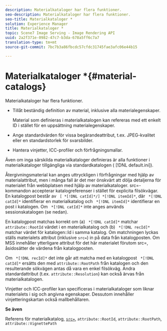 ```yaml
---
description: Materialkataloger har flera funktioner.
seo-description: Materialkataloger har flera funktioner.
seo-title: Materialkataloger *
solution: Experience Manager
title: Materialkataloger *
topic: Scene7 Image Serving - Image Rendering API
uuid: 2a2f371e-0982-47c7-b3da-678a5ff6c7a7
translation-type: tm+mt
source-git-commit: 7bc7b3a86fbcdc57cfdc31745fae3afc06e44b15

---
```



# Materialkataloger *{#material-catalogs}

Materialkataloger har flera funktioner.

* Tillåt beständig definition av material, inklusive alla materialegenskaper.

   Material som definieras i materialkatalogen kan refereras med ett enkelt ID i stället för en uppsättning materialegenskaper.
* Ange standardvärden för vissa begärandeattribut, t.ex. JPEG-kvalitet eller en standardstorlek för svarsbilder.
* Hantera vinjetter, ICC-profiler och förfrågningsmallar.

Även om inga särskilda materialkataloger definieras är alla funktioner i materialkataloger tillgängliga via standardkatalogen ( [!DNL default.ini]).

Återgivningsmaterial kan anges uttryckligen i förfrågningar med hjälp av materialattribut, men i många fall är det mer önskvärt att dölja detaljerna för materialet från webbplatsen med hjälp av materialkataloger. src=-kommandon accepterar katalogreferenser i stället för explicita filsökvägar. En katalogpost består av ` [ *[!DNL catId]*/] *[!DNL itemId]*`, där ` *[!DNL catId]*` identifierar en materialkatalog och ` *[!DNL itemId]*` identifierar en post i katalogen. Om ` *[!DNL catId]*` inte anges används sessionskatalogen (se nedan).

En katalogpost matchas korrekt om (a) ` *[!DNL catId]*` matchar `attribute::RootId` värdet i en materialkatalog och (b) ` *[!DNL recId]*` matchar värdet för katalogen::Id i samma katalog. Om matchningen lyckas ställs materialets attribut (inklusive `src=`) in på data från katalogposten. Om MSS innehåller ytterligare attribut för det här materialet förutom src=, åsidosätter de värdena från katalogposten.

Om ` *[!DNL recId]*` det inte går att matcha med en katalogpost ` *[!DNL catId]*` ersätts den med `attribute::RootPath` från katalogen och den resulterande sökvägen antas då vara en enkel filsökväg. Andra standardattribut (t.ex. `attribute::Resolution`) kan också ärvas från materialkatalogen.

Vinjetter och ICC-profiler kan specificeras i materialkataloger som liknar materialets i sig och angivna egenskaper. Dessutom innehåller vinjetteringskartan också mallbehållaren.

**Se även**

Referens för materialkatalog, [`src=`](../../../../../../ir-api/http-protocol/image-rendering-api-ref/c-ir-http-protocol-ref/c-ir-http-protocol-command-reference/r-ir-src.md#reference-62c98abad22149d68d405ed6aaff8272), `attribute::RootId`, `attribute::RootPath`, `attribute::VignettePath`
